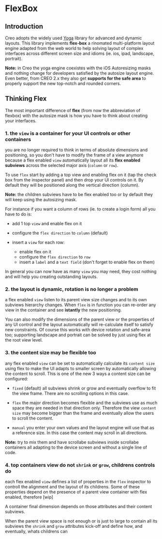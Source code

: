 # FlexBox

## Introduction

Creo adopts the widely used [Yoga](https://yogalayout.com/docs) library for advanced and dynamic layouts. This library implements **flex-box** a rinomated multi-platform layout engine adapted from the web world to help solving layout of complex interfaces across different screen size and idioms (ie. ios, ipad, landscape, portrait).

**Note:** in Creo the yoga engine coexistes with the iOS Autoresizing masks and nothing change for developers satisfied by the autosize layout engine. Even better, from CREO 2.x they also get **supports for the safe area** to properly support the new top-notch and rounded corners.

## Thinking Flex

The most important difference of **flex** (from now the abbreviation of flexbox) with the autosize mask is how you have to think about creating your interfaces.

### 1. the `view` is a container for your UI controls or other containers

you are no longer required to think in terms of absolute dimensions and positioning, so you don't have to modify the frame of a view anymore because a flex enabled `view` automatically layout all its **flex enabled subviews** across the selected major axis (`column` or `row`).

To use `flex` start by adding a top view and enabling flex on it (tap the check box from the inspector panel) and then drop your UI controls on it. By default they will be positioned along the vertical direction (column).

**Note:** the children subviews have to be flex enabled too or by default they will keep using the autosizing mask.

For instance if you want a column of rows (ie. to create a login form) all you have to do is:

- add 1 top `view` and enable flex on it

- configure the `flex direction` to `column` (default)

- insert a `view` for each row:
  - enable flex on it
  - configure the `flex direction` to `row`
  - insert a `label` and a `text field` (don't forget to enable flex on them)

In general you can now have as many `view` you may need, they cost nothing and will help you creating outstanding layouts.

### 2. the layout is dynamic, rotation is no longer a problem

a flex enabled `view` listen to its parent view size changes and to its own subviews hierarchy changes. When `flex` is in function you can re-order any view in the container and see **istantly** the new positioning.

You can also modify the dimensions of the parent view or the properties of any UI control and the layout automatically will re-calculate itself to satisfy new constraints. Of course this works with device rotation and safe-area too; supporting landscape and portrait can be solved by just using flex at the root view level.

### 3. the content size may be flexible too

any flex enabled `view` can be set to automatically calculate its `content size` using flex to make the UI adapts to smaller screen by automatically allowing the content to scroll. This is one of the new 3 ways a content size can be configured:

- `fixed` (default) all subviews shrink or grow and eventually overflow to fit the view frame. There are no scrolling options in this case.

- `flex` the major direction becomes flexible and the subviews use as much space they are needed in that direction only. Therefore the view `content size` may become bigger than the frame and eventually allow the users to scroll the content.

- `manual` you enter your own values and the layout engine will use that as a reference size. In this case the content may scroll in all directions.

**Note:** try to mix them and have scrollabe subviews inside scrollabe containers all adapting to the device screen and without a single line of code.

### 4. top containers view do not `shrink` or `grow`, childrens controls do

each flex enabled `view` defines a list of properties in the `flex` inspector to controll the alignment and the layout of its childrens. Some of these properties depend on the presence of a parent view container with flex enabled, therefore [wip]

A container final dimension depends on those attributes and their content subviews.

When the parent view space is not enough or is just to large to contain all its subviews the `shrink` and `grow` attributes kick-off and define how, and eventually, whats childrens can
